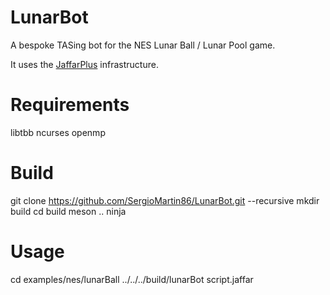 # LunarBot

A bespoke TASing bot for the NES Lunar Ball / Lunar Pool game.

It uses the [JaffarPlus](https://github.com/SergioMartin86/jaffarPlus) infrastructure.

# Requirements

libtbb
ncurses
openmp

# Build

git clone https://github.com/SergioMartin86/LunarBot.git --recursive
mkdir build
cd build
meson .. 
ninja

# Usage

cd examples/nes/lunarBall
../../../build/lunarBot script.jaffar